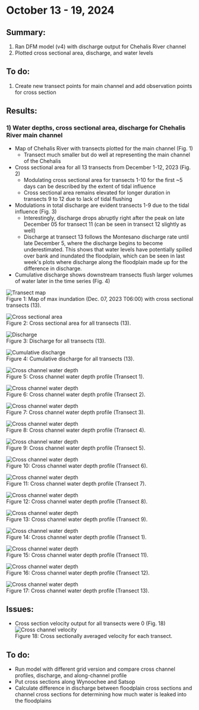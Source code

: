 # October 13 - 19, 2024

## Summary:
1) Ran DFM model (v4) with discharge output for Chehalis River channel<br>
2) Plotted cross sectional area, discharge, and water levels<br>

## To do:
1) Create new transect points for main channel and add observation points for cross section<br>


## Results:
### 1) Water depths, cross sectional area, discharge for Chehalis River main channel
- Map of Chehalis River with transects plotted for the main channel (Fig. 1)
	- Transect much smaller but do well at representing the main channel of the Chehalis
- Cross sectional area for all 13 transects from December 1-12, 2023 (Fig. 2)
	- Modulating cross sectional area for transects 1-10 for the first ~5 days can be described by the extent of tidal influence
	- Cross sectional area remains elevated for longer duration in transects 9 to 12 due to lack of tidal flushing
- Modulations in total discharge are evident transects 1-9 due to the tidal influence (Fig. 3)
	- Interestingly, discharge drops abruptly right after the peak on late December 05 for transect 11 (can be seen in transect 12 slightly as well)
	- Discharge at transect 13 follows the Montesano discharge rate until late December 5, where the discharge begins to become underestimated. This shows that water levels have potentially spilled over bank and inundated the floodplain, which can be seen in last week's plots where discharge along the floodplain made up for the difference in discharge.
- Cumulative discharge shows downstream transects flush larger volumes of water later in the time series (Fig. 4)

![Transect map](../Figures/101724meeting/Job21399902_TMDv4_transectmap.png)<br>
Figure 1: Map of max inundation (Dec. 07, 2023 T06:00) with cross sectional transects (13).

![Cross sectional area](../Figures/101024meeting/Job21399902_TMDv4_transectarea.png)<br>
Figure 2: Cross sectional area for all transects (13).

![Discharge](../Figures/101724meeting/Job21399902_TMDv4_transectdischarge.png)<br>
Figure 3: Discharge for all transects (13).

![Cumulative discharge](../Figures/101724meeting/Job21399902_TMDv4_transectcumdischarge.png)<br>
Figure 4: Cumulative discharge for all transects (13).

![Cross channel water depth](../Figures/101724meeting/Job21399902_TMDv4_CH01.png)<br>
Figure 5: Cross channel water depth profile (Transect 1).

![Cross channel water depth](../Figures/101724meeting/Job21399902_TMDv4_CH02.png)<br>
Figure 6: Cross channel water depth profile (Transect 2).

![Cross channel water depth](../Figures/101724meeting/Job21399902_TMDv4_CH03.png)<br>
Figure 7: Cross channel water depth profile (Transect 3).

![Cross channel water depth](../Figures/101724meeting/Job21399902_TMDv4_CH04.png)<br>
Figure 8: Cross channel water depth profile (Transect 4).

![Cross channel water depth](../Figures/101724meeting/Job21399902_TMDv4_CH05.png)<br>
Figure 9: Cross channel water depth profile (Transect 5).

![Cross channel water depth](../Figures/101724meeting/Job21399902_TMDv4_CH06.png)<br>
Figure 10: Cross channel water depth profile (Transect 6).

![Cross channel water depth](../Figures/101724meeting/Job21399902_TMDv4_CH07.png)<br>
Figure 11: Cross channel water depth profile (Transect 7).

![Cross channel water depth](../Figures/101724meeting/Job21399902_TMDv4_CH08.png)<br>
Figure 12: Cross channel water depth profile (Transect 8).

![Cross channel water depth](../Figures/101724meeting/Job21399902_TMDv4_CH09.png)<br>
Figure 13: Cross channel water depth profile (Transect 9).

![Cross channel water depth](../Figures/101724meeting/Job21399902_TMDv4_CH10.png)<br>
Figure 14: Cross channel water depth profile (Transect 1).

![Cross channel water depth](../Figures/101724meeting/Job21399902_TMDv4_CH11.png)<br>
Figure 15: Cross channel water depth profile (Transect 11).

![Cross channel water depth](../Figures/101724meeting/Job21399902_TMDv4_CH12.png)<br>
Figure 16: Cross channel water depth profile (Transect 12).

![Cross channel water depth](../Figures/101724meeting/Job21399902_TMDv4_CH13.png)<br>
Figure 17: Cross channel water depth profile (Transect 13).

## Issues:
- Cross section velocity output for all transects were 0 (Fig. 18)
![Cross channel velocity](../Figures/101724meeting/Job21399902_TMDv4_transectvel.png)<br>
Figure 18: Cross sectionally averaged velocity for each transect.

## To do:
- Run model with different grid version and compare cross channel profiles, discharge, and along-channel profile
- Put cross sections along Wynoochee and Satsop
- Calculate difference in discharge between floodplain cross sections and channel cross sections for determining how much water is leaked into the floodplains
